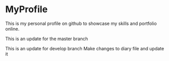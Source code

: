 # MyProfile
This is my personal profile on github to showcase my skills and portfolio online.

This is an update for the master branch

This is an update for develop branch
Make changes to diary file and update it


